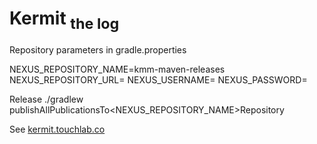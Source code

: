 # Kermit <sub>the log</sub>
Repository parameters in gradle.properties

NEXUS_REPOSITORY_NAME=kmm-maven-releases
NEXUS_REPOSITORY_URL= 
NEXUS_USERNAME=
NEXUS_PASSWORD=

Release
./gradlew publishAllPublicationsTo<NEXUS_REPOSITORY_NAME>Repository


See [kermit.touchlab.co](https://kermit.touchlab.co)
